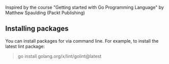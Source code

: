 

Inspired by the course "Getting started with Go Programming Language" by Matthew Spaulding (Packt Publishing)




## Installing packages
You can install packages for via command line.
For example, to install the latest lint package:
> go install golang.org/x/lint/golint@latest

